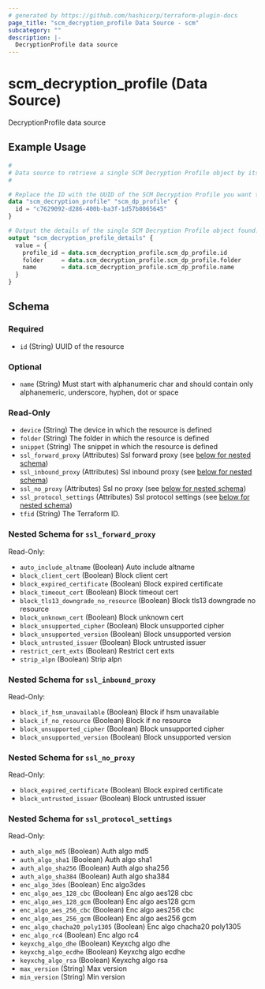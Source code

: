```yaml
---
# generated by https://github.com/hashicorp/terraform-plugin-docs
page_title: "scm_decryption_profile Data Source - scm"
subcategory: ""
description: |-
  DecryptionProfile data source
---
```


# scm_decryption_profile (Data Source)

DecryptionProfile data source

## Example Usage

```terraform
#
# Data source to retrieve a single SCM Decryption Profile object by its ID.
#

# Replace the ID with the UUID of the SCM Decryption Profile you want to find.
data "scm_decryption_profile" "scm_dp_profile" {
  id = "c7629092-d286-400b-ba3f-1d57b8065645"
}

# Output the details of the single SCM Decryption Profile object found.
output "scm_decryption_profile_details" {
  value = {
    profile_id = data.scm_decryption_profile.scm_dp_profile.id
    folder     = data.scm_decryption_profile.scm_dp_profile.folder
    name       = data.scm_decryption_profile.scm_dp_profile.name
  }
}
```

<!-- schema generated by tfplugindocs -->
## Schema

### Required

- `id` (String) UUID of the resource

### Optional

- `name` (String) Must start with alphanumeric char and should contain only alphanemeric, underscore, hyphen, dot or space

### Read-Only

- `device` (String) The device in which the resource is defined
- `folder` (String) The folder in which the resource is defined
- `snippet` (String) The snippet in which the resource is defined
- `ssl_forward_proxy` (Attributes) Ssl forward proxy (see [below for nested schema](#nestedatt--ssl_forward_proxy))
- `ssl_inbound_proxy` (Attributes) Ssl inbound proxy (see [below for nested schema](#nestedatt--ssl_inbound_proxy))
- `ssl_no_proxy` (Attributes) Ssl no proxy (see [below for nested schema](#nestedatt--ssl_no_proxy))
- `ssl_protocol_settings` (Attributes) Ssl protocol settings (see [below for nested schema](#nestedatt--ssl_protocol_settings))
- `tfid` (String) The Terraform ID.

<a id="nestedatt--ssl_forward_proxy"></a>
### Nested Schema for `ssl_forward_proxy`

Read-Only:

- `auto_include_altname` (Boolean) Auto include altname
- `block_client_cert` (Boolean) Block client cert
- `block_expired_certificate` (Boolean) Block expired certificate
- `block_timeout_cert` (Boolean) Block timeout cert
- `block_tls13_downgrade_no_resource` (Boolean) Block tls13 downgrade no resource
- `block_unknown_cert` (Boolean) Block unknown cert
- `block_unsupported_cipher` (Boolean) Block unsupported cipher
- `block_unsupported_version` (Boolean) Block unsupported version
- `block_untrusted_issuer` (Boolean) Block untrusted issuer
- `restrict_cert_exts` (Boolean) Restrict cert exts
- `strip_alpn` (Boolean) Strip alpn


<a id="nestedatt--ssl_inbound_proxy"></a>
### Nested Schema for `ssl_inbound_proxy`

Read-Only:

- `block_if_hsm_unavailable` (Boolean) Block if hsm unavailable
- `block_if_no_resource` (Boolean) Block if no resource
- `block_unsupported_cipher` (Boolean) Block unsupported cipher
- `block_unsupported_version` (Boolean) Block unsupported version


<a id="nestedatt--ssl_no_proxy"></a>
### Nested Schema for `ssl_no_proxy`

Read-Only:

- `block_expired_certificate` (Boolean) Block expired certificate
- `block_untrusted_issuer` (Boolean) Block untrusted issuer


<a id="nestedatt--ssl_protocol_settings"></a>
### Nested Schema for `ssl_protocol_settings`

Read-Only:

- `auth_algo_md5` (Boolean) Auth algo md5
- `auth_algo_sha1` (Boolean) Auth algo sha1
- `auth_algo_sha256` (Boolean) Auth algo sha256
- `auth_algo_sha384` (Boolean) Auth algo sha384
- `enc_algo_3des` (Boolean) Enc algo3des
- `enc_algo_aes_128_cbc` (Boolean) Enc algo aes128 cbc
- `enc_algo_aes_128_gcm` (Boolean) Enc algo aes128 gcm
- `enc_algo_aes_256_cbc` (Boolean) Enc algo aes256 cbc
- `enc_algo_aes_256_gcm` (Boolean) Enc algo aes256 gcm
- `enc_algo_chacha20_poly1305` (Boolean) Enc algo chacha20 poly1305
- `enc_algo_rc4` (Boolean) Enc algo rc4
- `keyxchg_algo_dhe` (Boolean) Keyxchg algo dhe
- `keyxchg_algo_ecdhe` (Boolean) Keyxchg algo ecdhe
- `keyxchg_algo_rsa` (Boolean) Keyxchg algo rsa
- `max_version` (String) Max version
- `min_version` (String) Min version
